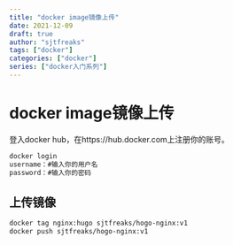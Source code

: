```yaml
---
title: "docker image镜像上传"
date: 2021-12-09
draft: true
author: "sjtfreaks"
tags: ["docker"]
categories: ["docker"]
series: ["docker入门系列"]
---
```


# docker image镜像上传

登入docker hub，在https://hub.docker.com上注册你的账号。  
  
```bash
docker login
username：#输入你的用户名
password：#输入你的密码
```
## 上传镜像

```bash
docker tag nginx:hugo sjtfreaks/hogo-nginx:v1
docker push sjtfreaks/hogo-nginx:v1
```
